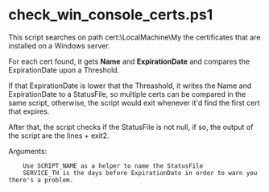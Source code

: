 # check_win_console_certs.ps1

This script searches on path cert:\LocalMachine\My the certificates that are installed on a Windows server.

For each cert found, it gets **Name** and **ExpirationDate** and compares the ExpirationDate upon a Threshold.

If that ExpirationDate is lower that the Threashold, it writes the Name and ExpirationDate to a StatusFile, so multiple certs can be compared in the same script, otherwise, the script would exit whenever it'd find the first cert that expires.

After that, the script checks if the StatusFile is not null, if so, the output of the script are the lines + exit2.

Arguments:

        Use SCRIPT_NAME as a helper to name the StatusFile
        SERVICE_TH is the days before ExpirationDate in order to warn you there's a problem.
 
